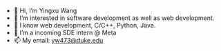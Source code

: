- 👋 Hi, I’m Yingxu Wang
- 👀 I’m interested in software development as well as web development.
- 🌱 I know web development, C/C++, Python, Java.
- 💞️ I’m a incoming SDE intern @ Meta
- 📫 My email: yw473@duke.edu

<!---
WangyingxuHalo/WangyingxuHalo is a ✨ special ✨ repository because its `README.md` (this file) appears on your GitHub profile.
You can click the Preview link to take a look at your changes.
--->
